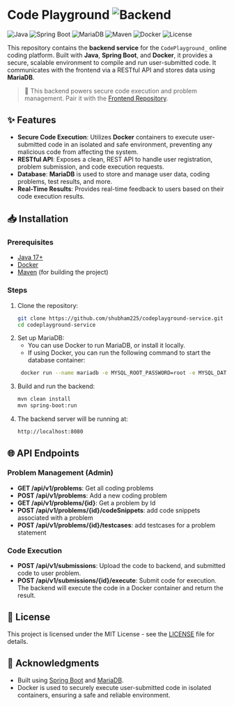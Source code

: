 # Code Playground ![Backend](https://img.shields.io/badge/{_}-Backend-16A34A?style=flat-square)

![Java](https://img.shields.io/badge/Java-17+-red?logo=java&logoColor=white&style=flat)
![Spring Boot](https://img.shields.io/badge/Spring_Boot-2.7+-green?logo=springboot&logoColor=white&style=flat)
![MariaDB](https://img.shields.io/badge/Database-MariaDB-lightblue?logo=mariadb&style=flat)
![Maven](https://img.shields.io/badge/Build-Maven-orange?logo=apachemaven&style=flat)
![Docker](https://img.shields.io/badge/Containerized-Docker-blue?logo=docker&style=flat)
![License](https://img.shields.io/github/license/shubham225/coding-test-backend?style=flat)

This repository contains the **backend service** for the `CodePlayground_` online coding platform. Built with **Java**,
**Spring Boot**, and **Docker**, it provides a secure, scalable environment to compile and run user-submitted code. It
communicates with the frontend via a RESTful API and stores data using **MariaDB**.

> 🧠 This backend powers secure code execution and problem management. Pair it with
> the [Frontend Repository](https://github.com/shubham225/online-coding-platform-frontend).

## ✨ Features

- **Secure Code Execution**: Utilizes **Docker** containers to execute user-submitted code in an isolated and safe
  environment, preventing any malicious code from affecting the system.
- **RESTful API**: Exposes a clean, REST API to handle user registration, problem submission, and code execution
  requests.
- **Database**: **MariaDB** is used to store and manage user data, coding problems, test results, and more.
- **Real-Time Results**: Provides real-time feedback to users based on their code execution results.

## 📥 Installation

### Prerequisites

- [Java 17+](https://openjdk.java.net/)
- [Docker](https://www.docker.com/)
- [Maven](https://maven.apache.org/) (for building the project)

### Steps

1. Clone the repository:
   ```bash
   git clone https://github.com/shubham225/codeplayground-service.git
   cd codeplayground-service
   ```
2. Set up MariaDB:
    - You can use Docker to run MariaDB, or install it locally.
    - If using Docker, you can run the following command to start the database container:
   ```bash
    docker run --name mariadb -e MYSQL_ROOT_PASSWORD=root -e MYSQL_DATABASE=coding_test -p 3306:3306 -d mariadb:latest
    ```
3. Build and run the backend:
    ```bash
    mvn clean install
    mvn spring-boot:run
   ```
4. The backend server will be running at:
    ```
   http://localhost:8080
   ```

## 🌐 API Endpoints

### Problem Management (Admin)

- **GET /api/v1/problems**: Get all coding problems
- **POST /api/v1/problems**: Add a new coding problem
- **GET /api/v1/problems/{id}**: Get a problem by Id
- **POST /api/v1/problems/{id}/codeSnippets**: add code snippets associated with a problem
- **POST /api/v1/problems/{id}/testcases**: add testcases for a problem statement

### Code Execution

- **POST /api/v1/submissions**: Upload the code to backend, and submitted code to user problem.
- **POST /api/v1/submissions/{id}/execute**: Submit code for execution. The backend will execute the code in a Docker container and
  return the result.

## 📜 License

This project is licensed under the MIT License - see the [LICENSE](LICENSE) file for details.

## 🙌 Acknowledgments

- Built using [Spring Boot](https://spring.io/projects/spring-boot) and [MariaDB](https://mariadb.org/).
- Docker is used to securely execute user-submitted code in isolated containers, ensuring a safe and reliable
  environment.
